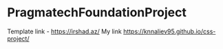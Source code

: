 # PragmatechFoundationProject
Template link - https://irshad.az/
My link
https://knnaliev95.github.io/css-project/
